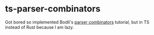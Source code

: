 # ts-parser-combinators

Got bored so implemented Bodil's [parser combinators](https://bodil.lol/parser-combinators/) tutorial, but in TS instead of Rust because I am lazy.
